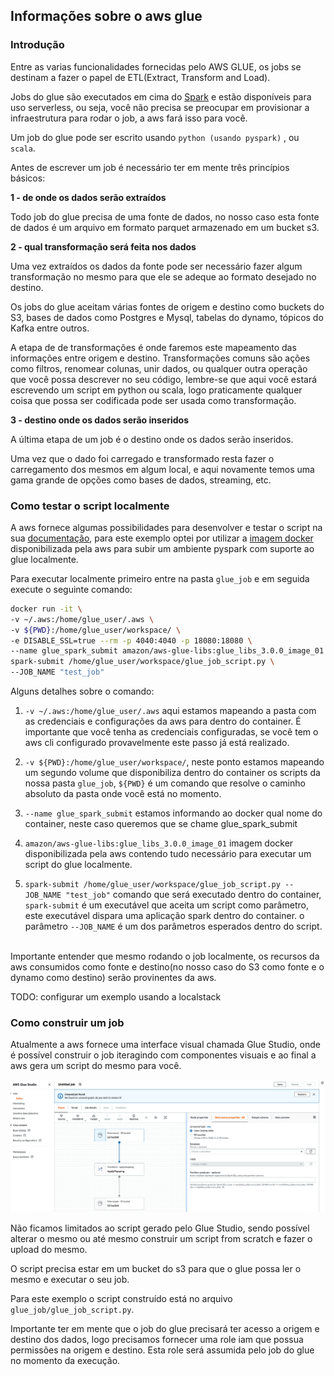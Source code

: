 ## Informações sobre o aws glue

### Introdução

Entre as varias funcionalidades fornecidas pelo AWS GLUE, os jobs se destinam a fazer o papel de ETL(Extract, Transform and Load).

Jobs do glue são executados em cima do [Spark](https://spark.apache.org/) e estão disponíveis para uso serverless, ou seja, você não precisa se preocupar em provisionar a infraestrutura para rodar o job, a aws fará isso para você. 

Um job do glue pode ser escrito usando `python (usando pyspark)` , ou `scala`.

Antes de escrever um job é necessário ter em mente três princípios básicos:

__1 - de onde os dados serão extraídos__

Todo job do glue precisa de uma fonte de dados, no nosso caso esta fonte de dados é um arquivo em formato parquet armazenado em um bucket s3.

__2 - qual transformação será feita nos dados__

Uma vez extraídos os dados da fonte pode ser necessário fazer algum transformação no mesmo para que ele se adeque ao formato desejado no destino.

Os jobs do glue aceitam várias fontes de origem e destino como buckets do S3, bases de dados como Postgres e Mysql, tabelas do dynamo, tópicos do Kafka entre outros.

A etapa de de transformações é onde faremos este mapeamento das informações entre origem e destino. Transformações comuns são ações como filtros, renomear colunas, unir dados, ou qualquer outra operação que você possa descrever no seu código, lembre-se que aqui você estará escrevendo um script em python ou scala, logo praticamente qualquer coisa que possa ser codificada pode ser usada como transformação.

__3 - destino onde os dados serão inseridos__

A última etapa de um job é o destino onde os dados serão inseridos. 

Uma vez que o dado foi carregado e transformado resta fazer o carregamento dos mesmos em algum local, e aqui novamente temos uma gama grande de opções como bases de dados, streaming, etc.


### Como testar o script localmente

A aws fornece algumas possibilidades para desenvolver e testar o script na sua [documentação](https://docs.aws.amazon.com/glue/latest/dg/aws-glue-programming-etl-libraries.html), para este exemplo optei por utilizar a [imagem docker](https://docs.aws.amazon.com/glue/latest/dg/aws-glue-programming-etl-libraries.html#develop-local-docker-image) disponibilizada pela aws para subir um ambiente pyspark com suporte ao glue localmente.

Para executar localmente primeiro entre na pasta `glue_job` e em seguida execute o seguinte comando:

```sh
docker run -it \
-v ~/.aws:/home/glue_user/.aws \
-v ${PWD}:/home/glue_user/workspace/ \
-e DISABLE_SSL=true --rm -p 4040:4040 -p 18080:18080 \
--name glue_spark_submit amazon/aws-glue-libs:glue_libs_3.0.0_image_01 \
spark-submit /home/glue_user/workspace/glue_job_script.py \
--JOB_NAME "test_job"

```

Alguns detalhes sobre o comando:

 01. `-v ~/.aws:/home/glue_user/.aws` aqui estamos mapeando a pasta com as credenciais e configurações da aws para dentro do container. É importante que você tenha as credenciais configuradas, se você tem o aws cli configurado provavelmente este passo já está realizado.

 00. `-v ${PWD}:/home/glue_user/workspace/`, neste ponto estamos mapeando um segundo volume que disponibiliza dentro do container os scripts da nossa pasta `glue_job`, `${PWD}` é um comando que resolve o caminho absoluto da pasta onde você está no momento.

 00. `--name glue_spark_submit` estamos informando ao docker qual nome do container, neste caso queremos que se chame glue_spark_submit

 00. `amazon/aws-glue-libs:glue_libs_3.0.0_image_01` imagem docker disponibilizada pela aws contendo tudo necessário para executar um script do glue localmente.

 00. `spark-submit /home/glue_user/workspace/glue_job_script.py --JOB_NAME "test_job"` comando que será executado dentro do container, `spark-submit` é um executável que aceita um script como parâmetro, este executável dispara uma aplicação spark dentro do container. o parâmetro `--JOB_NAME` é um dos parâmetros esperados dentro do script.

<br/>
Importante entender que mesmo rodando o job localmente, os recursos da aws consumidos como fonte e destino(no nosso caso do S3 como fonte e o dynamo como destino) serão provinentes da aws.

TODO: configurar um exemplo usando a localstack


### Como construir um job

Atualmente a aws fornece uma interface visual chamada Glue Studio, onde é possível construir o job iteragindo com componentes visuais e ao final a aws gera um script do mesmo para você.

![Glue studio](/docs/images/glue_studio.png)

Não ficamos limitados ao script gerado pelo Glue Studio, sendo possível alterar o mesmo ou até mesmo construir um script from scratch e fazer o upload do mesmo.

O script precisa estar em um bucket do s3 para que o glue possa ler o mesmo e executar o seu job.

Para este exemplo o script construído está no arquivo `glue_job/glue_job_script.py`. 

Importante ter em mente que o job do glue precisará ter acesso a origem e destino dos dados, logo precisamos fornecer uma role iam que possua permissões na origem e destino.
Esta role será assumida pelo job do glue no momento da execução.